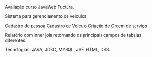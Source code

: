   
Avaliação curso JavaWeb Fuctura.

Sistema para gerenciamento de veiculos.

Cadastro de pessoa
Cadastro de Veículo
Criação de Ordem de serviço

Relatório com inner join retornando os principais campos de tabelas diferentes.

Técnologias:
JAVA, JDBC, MYSQL, JSF, HTML, CSS.
